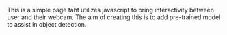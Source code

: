 This is a simple page taht utilizes javascript to bring interactivity between user and their webcam. The aim of creating this is to add  pre-trained model to assist in object detection.
